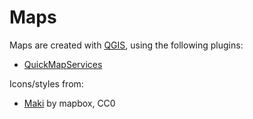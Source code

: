 # Maps

Maps are created with [QGIS](https://qgis.org/), using the following plugins:

- [QuickMapServices](http://plugins.qgis.org/plugins/quick_map_services/)

Icons/styles from:

- [Maki](https://labs.mapbox.com/maki-icons/) by mapbox, CC0
